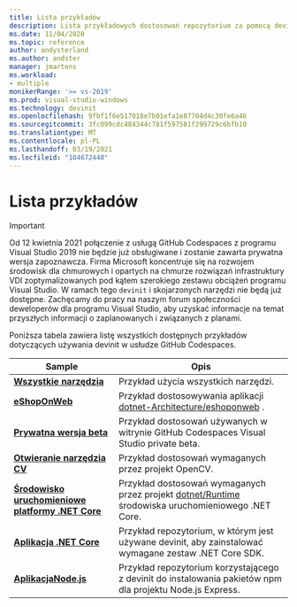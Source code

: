 ```yaml
---
title: Lista przykładów
description: Lista przykładowych dostosowań repozytorium za pomocą devinit.
ms.date: 11/04/2020
ms.topic: reference
author: andysterland
ms.author: andster
manager: jmartens
ms.workload:
- multiple
monikerRange: '>= vs-2019'
ms.prod: visual-studio-windows
ms.technology: devinit
ms.openlocfilehash: 9fbf1f6e517018e7b01efa1e87704d4c30fe6a46
ms.sourcegitcommit: 3fc099cdc484344c781f597581f299729c6bfb10
ms.translationtype: MT
ms.contentlocale: pl-PL
ms.lasthandoff: 03/19/2021
ms.locfileid: "104672440"
---
```

# <a name="sample-list"></a>Lista przykładów

> [!IMPORTANT]
> Od 12 kwietnia 2021 połączenie z usługą GitHub Codespaces z programu Visual Studio 2019 nie będzie już obsługiwane i zostanie zawarta prywatna wersja zapoznawcza. Firma Microsoft koncentruje się na rozwojem środowisk dla chmurowych i opartych na chmurze rozwiązań infrastruktury VDI zoptymalizowanych pod kątem szerokiego zestawu obciążeń programu Visual Studio. W ramach tego `devinit` i skojarzonych narzędzi nie będą już dostępne. Zachęcamy do pracy na naszym forum społeczności deweloperów dla programu Visual Studio, aby uzyskać informacje na temat przyszłych informacji o zaplanowanych i związanych z planami.

Poniższa tabela zawiera listę wszystkich dostępnych przykładów dotyczących używania devinit w usłudze GitHub Codespaces.

| Sample                                            | Opis                                                                                                                  |
|---------------------------------------------------|------------------------------------------------------------------------------------------------------------------------------|
| [**Wszystkie narzędzia**](sample-all-tool.md)               | Przykład użycia wszystkich narzędzi.                                                                                              |
| [**eShopOnWeb**](sample-eshoponweb.md)            | Przykład dostosowywania aplikacji [dotnet-Architecture/eshoponweb](https://github.com/dotnet-architecture/eShopOnWeb) .          |
| [**Prywatna wersja beta**](sample-private-preview.md)     | Przykład dostosowań używanych w witrynie GitHub Codespaces Visual Studio private beta.                                      |
| [**Otwieranie narzędzia CV**](sample-opencv.md)                   | Przykład dostosowań wymaganych przez projekt OpenCV.                                                                |
| [**Środowisko uruchomieniowe platformy .NET Core**](sample-dotnet-runtime.md) | Przykład dostosowań wymaganych przez projekt [dotnet/Runtime](https://github.com/dotnet/runtime) środowiska uruchomieniowego .NET Core. |
| [**Aplikacja .NET Core**](sample-dotnet-core.md)        | Przykład repozytorium, w którym jest używane devinit, aby zainstalować wymagane zestaw .NET Core SDK.                                             |
| [**AplikacjaNode.js**](sample-nodejs.md)               | Przykład repozytorium korzystającego z devinit do instalowania pakietów npm dla projektu Node.js Express.                             |
